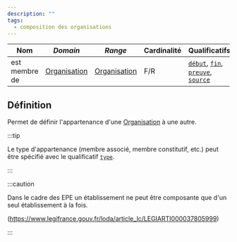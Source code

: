 ```yaml
---
description: ""
tags:
  - composition des organisations
---
```


| **Nom**       | ***Domain***                                            | ***Range***                                             | **Cardinalité** | **Qualificatifs**                                                                  |
| ------------- | ------------------------------------------------------- | ------------------------------------------------------- | --------------- | ---------------------------------------------------------------------------------- |
| est membre de | [Organisation](../Classes/Organisation/Organisation.md) | [Organisation](../Classes/Organisation/Organisation.md) | F/R             | [`début`](début.md), [`fin`](fin.md), [`preuve`](preuve.md), [`source`](source.md) |

## Définition

Permet de définir l'appartenance d'une [Organisation](../Classes/Organisation/Organisation.md) à une autre.


:::tip

Le type d'appartenance (membre associé, membre constitutif, etc.) peut être spécifié avec le qualificatif [`type`](type.md).

:::

:::caution

Dans le cadre des EPE un établissement ne peut être composante que d'un seul établissement à la fois.

(https://www.legifrance.gouv.fr/loda/article_lc/LEGIARTI000037805999)

:::